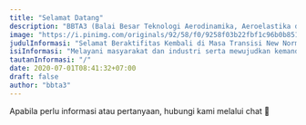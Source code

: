 ```yaml
---
title: "Selamat Datang"
description: "BBTA3 (Balai Besar Teknologi Aerodinamika, Aeroelastika dan Aeroakustika) merupakan satuan kerja dari BPPT yang melayani teknologi aero di Indonesia."
image: "https://i.pinimg.com/originals/92/58/f0/9258f03b22fbf1c96b0b8519d4bf90d4.png"
judulInformasi: "Selamat Beraktifitas Kembali di Masa Transisi New Normal"
isiInformasi: "Melayani masyarakat dan industri serta mewujudkan kemandirian bangsa"
tautanInformasi: "/"
date: 2020-07-01T08:41:32+07:00
draft: false
author: "bbta3"
---
```


Apabila perlu informasi atau pertanyaan, hubungi kami melalui chat 💬
